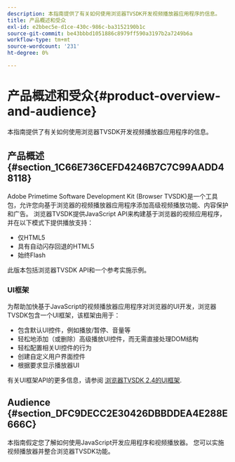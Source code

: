 ```yaml
---
description: 本指南提供了有关如何使用浏览器TVSDK开发视频播放器应用程序的信息。
title: 产品概述和受众
exl-id: e2bbec5e-d1ce-430c-986c-ba3152190b1c
source-git-commit: be43bbbd1051886c8979ff590a3197b2a7249b6a
workflow-type: tm+mt
source-wordcount: '231'
ht-degree: 0%

---
```


# 产品概述和受众{#product-overview-and-audience}

本指南提供了有关如何使用浏览器TVSDK开发视频播放器应用程序的信息。

## 产品概述 {#section_1C66E736CEFD4246B7C7C99AADD48118}

Adobe Primetime Software Development Kit (Browser TVSDK)是一个工具包，允许您向基于浏览器的视频播放器应用程序添加高级视频播放功能、内容保护和广告。 浏览器TVSDK提供JavaScript API来构建基于浏览器的视频应用程序，并在以下模式下提供播放支持：

* 仅HTML5
* 具有自动闪存回退的HTML5
* 始终Flash

此版本包括浏览器TVSDK API和一个参考实施示例。

### UI框架

为帮助加快基于JavaScript的视频播放器应用程序对浏览器的UI开发，浏览器TVSDK包含一个UI框架，该框架由用于：

* 包含默认UI控件，例如播放/暂停、音量等
* 轻松地添加（或删除）高级播放UI控件，而无需直接处理DOM结构
* 轻松配置相关UI控件的行为
* 创建自定义用户界面控件
* 根据要求显示播放器UI

有关UI框架API的更多信息，请参阅 [浏览器TVSDK 2.4的UI框架](https://help.adobe.com/en_US/primetime/api/psdk/btvsdk-ui-framework/index.html).

## Audience {#section_DFC9DECC2E30426DBBDDEA4E288E666C}

本指南假定您了解如何使用JavaScript开发应用程序和视频播放器。 您可以实施视频播放器并整合浏览器TVSDK功能。
